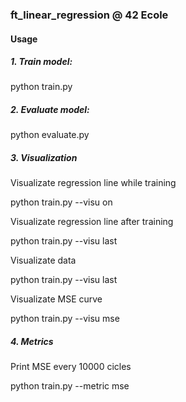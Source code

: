 
### ft_linear_regression @ 42 Ecole

#### Usage

##### 1. Train model:

  python train.py

##### 2. Evaluate model:


  python evaluate.py
  

##### 3. Visualization

Visualizate regression line while training

  python train.py --visu on


Visualizate regression line after training


  python train.py --visu last


Visualizate data

  python train.py --visu last


Visualizate MSE curve


  python train.py --visu mse

##### 4. Metrics

Print MSE every 10000 cicles

  python train.py --metric mse

